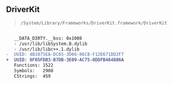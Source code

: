 ## DriverKit

> `/System/Library/Frameworks/DriverKit.framework/DriverKit`

```diff

   __DATA_DIRTY.__bss: 0x1008
   - /usr/lib/libSystem.B.dylib
   - /usr/lib/libc++.1.dylib
-  UUID: 4B1075EA-DC65-3D66-86C8-F12E671DD2F7
+  UUID: 8F05FDB3-B7DB-3E09-AC75-0DDFB464886A
   Functions: 1522
   Symbols:   2908
   CStrings:  459

```
